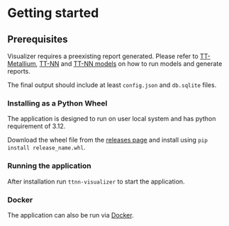 # Getting started

## Prerequisites

Visualizer requires a preexisting report generated. Please refer to
[TT-Metallium](https://docs.tenstorrent.com/tt-metalium/latest/installing.html),
[TT-NN](https://docs.tenstorrent.com/ttnn/latest/ttnn/get_started.html) and
[TT-NN models](https://docs.tenstorrent.com/ttnn/latest/tt_metal_models/get_started.html#running-an-example-model)
on how to run models and generate reports.

The final output should include at least `config.json` and `db.sqlite` files.

### Installing as a Python Wheel

The application is designed to run on user local system and has python requirement of 3.12.

Download the wheel file from the [releases page](https://github.com/tenstorrent/ttnn-visualizer/releases) and install using `pip install release_name.whl`.

### Running the application

After installation run `ttnn-visualizer` to start the application.

### Docker

The application can also be run via [Docker](./docker.md).

